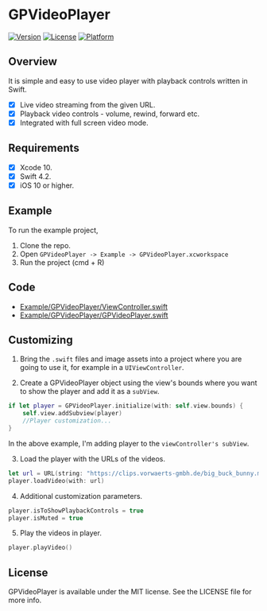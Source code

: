 # GPVideoPlayer

[![Version](https://img.shields.io/cocoapods/v/GPVideoPlayer.svg?style=flat)](https://cocoapods.org/pods/GPVideoPlayer)
[![License](https://img.shields.io/cocoapods/l/GPVideoPlayer.svg?style=flat)](https://cocoapods.org/pods/GPVideoPlayer)
[![Platform](https://img.shields.io/cocoapods/p/GPVideoPlayer.svg?style=flat)](https://cocoapods.org/pods/GPVideoPlayer)

## Overview
It is simple and easy to use video player with playback controls written in Swift.

- [x] Live video streaming from the given URL.
- [x] Playback video controls - volume, rewind, forward etc.
- [x] Integrated with full screen video mode.

## Requirements

- [x] Xcode 10.
- [x] Swift 4.2.
- [x] iOS 10 or higher.

## Example

To run the example project,

1. Clone the repo.
2. Open `GPVideoPlayer -> Example -> GPVideoPlayer.xcworkspace`
3. Run the project (cmd + R)

## Code
- [Example/GPVideoPlayer/ViewController.swift](Example/GPVideoPlayer/ViewController.swift)
- [Example/GPVideoPlayer/GPVideoPlayer.swift](Example/GPVideoPlayer/GPVideoPlayer.swift)

## Customizing

1. Bring the `.swift` files and image assets into a project where you are going to use it, for example in a `UIViewController`.

2. Create a GPVideoPlayer object using the view's bounds where you want to show the player and add it as a `subView`.
```swift
if let player = GPVideoPlayer.initialize(with: self.view.bounds) {
    self.view.addSubview(player)
    //Player customization...
}
```
In the above example, I'm adding player to the `viewController's subView`.

3. Load the player with the URLs of the videos.
```swift
let url = URL(string: "https://clips.vorwaerts-gmbh.de/big_buck_bunny.mp4")!
player.loadVideo(with: url)
```

4. Additional customization parameters.
```swift
player.isToShowPlaybackControls = true
player.isMuted = true
```

5. Play the videos in player.
```swift
player.playVideo()
```

## License

GPVideoPlayer is available under the MIT license. See the LICENSE file for more info.
